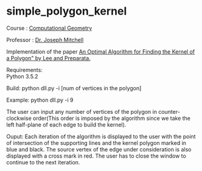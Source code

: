 # simple_polygon_kernel

Course : [Computational Geometry](http://www.ams.sunysb.edu/~jsbm/courses/545/ams545.html)

Professor : [Dr. Joseph Mitchell](http://www.ams.sunysb.edu/~jsbm/)

Implementation of the paper  [An Optimal Algorithm for Finding the Kernel of a Polygon" by Lee and Preparata.](http://delivery.acm.org/10.1145/330000/322142/p415-lee.pdf?ip=130.245.192.20&id=322142&acc=ACTIVE%20SERVICE&key=7777116298C9657D%2E321B0ADB4933783F%2E4D4702B0C3E38B35%2E4D4702B0C3E38B35&__acm__=1525573763_ac4cbf8e044c7e661ba7b94fe92818ef)


Requirements:  
Python 3.5.2

Build:
python dll.py -i [num of vertices in the polygon]

Example:
python dll.py -i 9

The user can input any number of vertices of the polygon in counter-clockwise order(This order is imposed by the algorithm since we take the left half-plane of each edge to build the kernel).

Ouput:
Each iteration of the algorithm is displayed to the user with the point of intersection of the supporting lines and the kernel polygon marked in blue and black. The source vertex of the edge under consideration is also displayed with a cross mark in red. The user has to close the window to continue to the next iteration.
